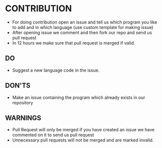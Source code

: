 # CONTRIBUTION

* For doing contribution open an issue and tell us which program you like to add and in which language (use custom template for making issue)
* After opening issue we comment and then fork our repo and send us pull request
* In 12 hours we make sure that pull request is merged if valid.

## DO

* Suggest a new language code in the issue.

## DON'TS

* Make an issue containing the program which already exists in our repository

## WARNINGS

* Pull Request will only be merged if you have created an issue we have commented on it to send us pull request
* Unnecessary pull requests will not be merged and are marked invalid.
